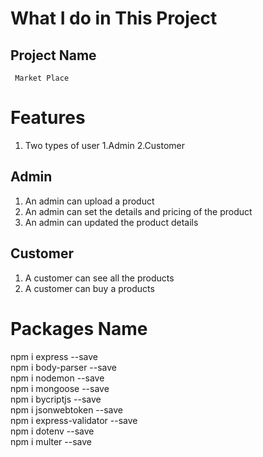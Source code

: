 # What I do in This Project 

## Project Name 
     Market Place

# Features
1. Two types of user 
     1.Admin
     2.Customer

## Admin
1. An admin can upload a product
2. An admin can set the details and pricing of the product
3. An admin can updated the product details


## Customer 
1. A customer can see all the products
2. A customer can buy a products 



# Packages Name
npm i express --save<br>
npm i body-parser --save<br>
npm i nodemon --save <br>
npm i mongoose --save <br>
npm i bycriptjs --save <br>
npm i jsonwebtoken --save <br>
npm i express-validator --save <br>
npm i dotenv --save <br>
npm i multer --save <br>


